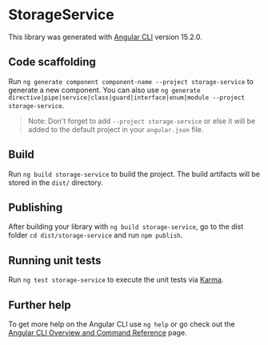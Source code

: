 # StorageService

This library was generated with [Angular CLI](https://github.com/angular/angular-cli) version 15.2.0.

## Code scaffolding

Run `ng generate component component-name --project storage-service` to generate a new component. You can also use `ng generate directive|pipe|service|class|guard|interface|enum|module --project storage-service`.
> Note: Don't forget to add `--project storage-service` or else it will be added to the default project in your `angular.json` file. 

## Build

Run `ng build storage-service` to build the project. The build artifacts will be stored in the `dist/` directory.

## Publishing

After building your library with `ng build storage-service`, go to the dist folder `cd dist/storage-service` and run `npm publish`.

## Running unit tests

Run `ng test storage-service` to execute the unit tests via [Karma](https://karma-runner.github.io).

## Further help

To get more help on the Angular CLI use `ng help` or go check out the [Angular CLI Overview and Command Reference](https://angular.io/cli) page.
